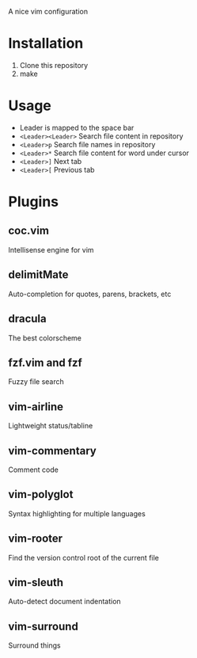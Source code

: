 A nice vim configuration

# Installation

1. Clone this repository
2. make

# Usage

* Leader is mapped to the space bar
* `<Leader><Leader>` Search file content in repository
* `<Leader>p` Search file names in repository
* `<Leader>*` Search file content for word under cursor
* `<Leader>]` Next tab
* `<Leader>[` Previous tab

# Plugins

## coc.vim
Intellisense engine for vim

## delimitMate
Auto-completion for quotes, parens, brackets, etc

## dracula
The best colorscheme

## fzf.vim and fzf
Fuzzy file search

## vim-airline
Lightweight status/tabline

## vim-commentary
Comment code

## vim-polyglot
Syntax highlighting for multiple languages

## vim-rooter
Find the version control root of the current file

## vim-sleuth
Auto-detect document indentation

## vim-surround
Surround things
